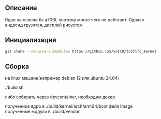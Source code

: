 ## Описание

Ядро на основе tb-q706f, поэтому много чего не работает. Однако андроид грузится, дисплей рисуется

## Инициализация

```bash
git clone --recurse-submodules https://github.com/kotC9/tb371fc_kernel.git
```

## Сборка

на linux машине(например debian 12 или ubuntu 24.04)

./build.sh

либо собирать через devcontainer, необходим докер

полученное ядро в ./build/kernel/arch/arm64/boot файл Image
полученные модули в ./build/vendor


